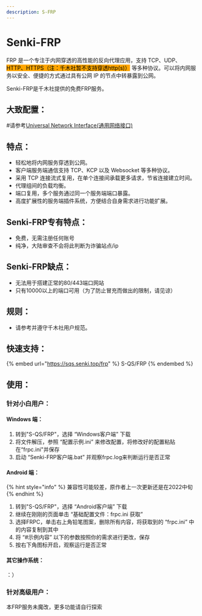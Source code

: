 ```yaml
---
description: S-FRP
---
```


# Senki-FRP

FRP 是一个专注于内网穿透的高性能的反向代理应用，支持 TCP、UDP、<mark style="background-color:orange;">HTTP、HTTPS（注：千木社暂不支持穿透http(s)）</mark> 等多种协议。可以将内网服务以安全、便捷的方式通过具有公网 IP 的节点中转暴露到公网。

Senki-FRP是千木社提供的免费FRP服务。

## 大致配置：

\#请参考[Universal Network Interface(通用网络接口)](../uni/)

## 特点：

* 轻松地将内网服务穿透到公网。
* 客户端服务端通信支持 TCP、KCP 以及 Websocket 等多种协议。
* 采用 TCP 连接流式复用，在单个连接间承载更多请求，节省连接建立时间。
* 代理组间的负载均衡。
* 端口复用，多个服务通过同一个服务端端口暴露。
* 高度扩展性的服务端插件系统，方便结合自身需求进行功能扩展。

## [ ](https://gofrp.org/docs/overview/#%E4%B8%8B%E4%B8%80%E6%AD%A5)Senki-FRP专有特点：

* 免费，无需注册任何账号
* 纯净，大陆审查不会将此判断为诈骗站点/ip

## Senki-FRP缺点：

* 无法用于搭建正常的80/443端口网站
* 只有10000以上的端口可用（为了防止冒充而做出的限制，请见谅）

## 规则：

* 请参考并遵守千木社用户规范。

## 快速支持：

{% embed url="https://sqs.senki.top/frp" %}
S-QS/FRP
{% endembed %}

## 使用：

### 针对小白用户：

#### Windows 端：

1. 转到"S-QS/FRP"，选择 “Windows客户端” 下载
2. 将文件解压，参照 “配置示例.ini” 来修改配置，将修改好的配置粘贴在“frpc.ini"并保存
3. 启动 “Senki-FRP客户端.bat” 并观察frpc.log来判断运行是否正常

#### Android 端：

{% hint style="info" %}
兼容性可能较差，原作者上一次更新还是在2022中旬
{% endhint %}

1. 转到"S-QS/FRP"，选择 “Android客户端” 下载
2. 继续在刚刚的页面单击 “基础配置文件：frpc.ini 获取”
3. 选择FRPC，单击右上角铅笔图案，删除所有内容，将获取到的 “frpc.ini” 中的内容复制到其中
4. 将 “#示例内容” 以下的参数按照你的需求进行更改，保存
5. 按右下角图标开启，观察运行是否正常

#### 其它操作系统：

：）

### 针对高级用户：

本FRP服务未魔改，更多功能请自行探索
